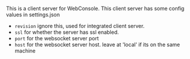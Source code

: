 This is a client server for WebConsole.
This client server has some config values in settings.json

- `revision` ignore this, used for integrated client server.
- `ssl` for whether the server has ssl enabled.
- `port` for the websocket server port
- `host` for the websocket server host. leave at 'local' if its on the same machine